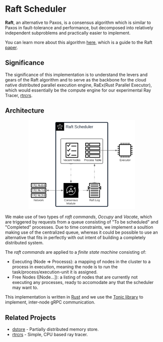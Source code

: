 # Raft Scheduler
**Raft**, an alternative to Paxos, is a consensus algorithm which is similar to Paxos in fault-tolerance and performance, but decomposed into relatively independent subproblems and practically easier to implement.

You can learn more about this algorithm [here](https://raft.github.io/), which is a guide to the Raft [paper](https://raft.github.io/raft.pdf).

## **Significance**
The significance of this implementation is to understand the levers and gears of the Raft algorithm and to serve as the backbone for the cloud native distributed parallel execution engine, RaEx(Rust Parallel Executor), which would essentially be the compute engine for our experimental Ray Tracer, [rtrcrs](https://github.com/vyuham/rtrcrs/).

## Architecture
<p align="center"><img src="docs/scheduler.svg" width="350px"/></p>

We make use of two types of *raft commands*, *Occupy* and *Vacate*, which are triggered by requests from a queue consisting of "To be scheduled" and "Completed" processes. Due to time constraints, we implement a soultion making use of the centralized queue, whereas it could be possible to use an alternative that fits in perfectly with out intent of building a completely distributed system.

The *raft commands* are applied to a *finite state machine* consisting of:
- Executing (Node => Processs): a mapping of nodes in the cluster to a process in execution, meaning the node is to run the task/process/execution-unit it is assigned.
- Free Nodes ([Node...]): a listing of nodes that are currently not executing any processes, ready to accomodate any that the scheduler may want to.

This implementation is written in [Rust](https://rust-lang.org/) and we use the [Tonic library](https://docs.rs/tonic) to implement, inter-node gRPC communication.

## **Related Projects**
- [dstore](https://github.com/vyuham/dstore) - Partially distributed memory store.
- [rtrcrs](https://github.com/vyuham/rtrcrs/) - Simple, CPU based ray tracer.